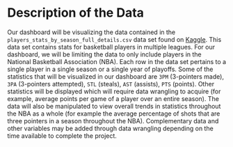 # Description of the Data

Our dashboard will be visualizing the data contained in the `players_stats_by_season_full_details.csv` data set found on [Kaggle](https://www.kaggle.com/jacobbaruch/basketball-players-stats-per-season-49-leagues).  This data set contains stats for basketball players in multiple leagues. For our dashboard, we will be limiting the data to only include players in the National Basketball Association (NBA). Each row in the data set pertains to a single player in a single season or a single year of playoffs. Some of the statistics that will be visualized in our dashboard are `3PM` (3-pointers made), `3PA` (3-pointers attempted), `STL` (steals), `AST` (assists), `PTS` (points). Other statistics will be displayed which will require data wrangling to acquire (for example, average points per game of a player over an entire season). The data will also be manipulated to view overall trends in statistics throughout the NBA as a whole (for example the average percentage of shots that are three pointers in a season throughout the NBA). Complementary data and other variables may be added through data wrangling depending on the time available to complete the project.